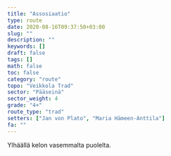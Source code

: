 ```yaml
---
title: "Assosiaatio"
type: route
date: 2020-08-16T09:37:50+03:00
slug: ""
description: ""
keywords: []
draft: false
tags: []
math: false
toc: false
category: "route"
topo: "Veikkola Trad"
sector: "Pääseinä"
sector_weight: 4
grade: "4+"
route_type: "trad"
setters: ["Jan von Plato", "Maria Hämeen-Anttila"]
fa: ""
---
```


Ylhäällä kelon vasemmalta puolelta.
